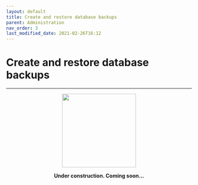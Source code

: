 ```yaml
---
layout: default
title: Create and restore database backups
parent: Administration
nav_order: 3
last_modified_date: 2021-02-26T16:12
---
```


# Create and restore database backups

---

<div style="display: flex; flex-direction: column; align-items: center;">
    <img src="{{site.url}}/assets/images/warning.png" style="width: 200px;">
    <p style="font-weight: bold;">Under construction. Coming soon...</p>
</div>